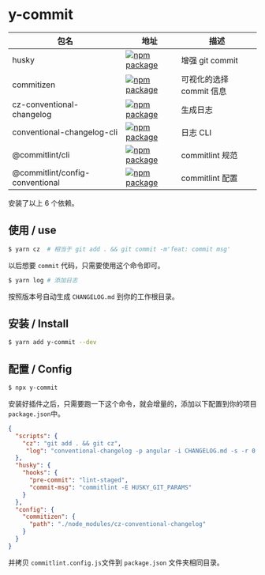 # y-commit


[npm-badge-husky]: https://img.shields.io/npm/v/husky.svg
[npm-url-husky]: https://www.npmjs.org/package/husky

[npm-badge-cz]: https://img.shields.io/npm/v/cz-conventional-changelog.svg
[npm-url-cz]: https://www.npmjs.org/package/cz-conventional-changelog

[npm-badge-commitizen]: https://img.shields.io/npm/v/commitizen.svg
[npm-url-commitizen]: https://www.npmjs.org/package/commitizen

[npm-badge-cli]: https://img.shields.io/npm/v/@commitlint/cli.svg
[npm-url-cli]: https://www.npmjs.org/package/@commitlint/cli

[npm-badge-config]: https://img.shields.io/npm/v/@commitlint/config-conventional.svg
[npm-url-config]: https://www.npmjs.org/package/@commitlint/config-conventional

[npm-badge-changelog]: https://img.shields.io/npm/v/conventional-changelog-cli.svg
[npm-url-changelog]: https://www.npmjs.org/package/conventional-changelog-cli

|包名| 地址 | 描述 |
|---|---|---|
| husky |[![npm package][npm-badge-husky]][npm-url-husky]| 增强 git commit |
| commitizen |[![npm package][npm-badge-commitizen]][npm-url-commitizen]| 可视化的选择 commit 信息 |
| cz-conventional-changelog |[![npm package][npm-badge-cz]][npm-url-cz]| 生成日志 |
| conventional-changelog-cli |[![npm package][npm-badge-changelog]][npm-url-changelog]| 日志 CLI |
| @commitlint/cli |[![npm package][npm-badge-cli]][npm-url-cli]| commitlint 规范  |
| @commitlint/config-conventional |[![npm package][npm-badge-config]][npm-url-config]| commitlint 配置  |

安装了以上 6 个依赖。


## 使用 / use

```bash
$ yarn cz  # 相当于 git add . && git commit -m'feat: commit msg'
```

以后想要 `commit` 代码，只需要使用这个命令即可。

```bash
$ yarn log # 添加日志
```

按照版本号自动生成 `CHANGELOG.md` 到你的工作根目录。

## 安装 / Install

```bash
$ yarn add y-commit --dev
```

## 配置 / Config

```bash
$ npx y-commit
```

安装好插件之后，只需要跑一下这个命令，就会增量的，添加以下配置到你的项目 `package.json`中。

```json
{
  "scripts": {
    "cz": "git add . && git cz",
     "log": "conventional-changelog -p angular -i CHANGELOG.md -s -r 0 && git add CHANGELOG.md"
  },
  "husky": {
    "hooks": {
      "pre-commit": "lint-staged",
      "commit-msg": "commitlint -E HUSKY_GIT_PARAMS"
    }
  },
  "config": {
    "commitizen": {
      "path": "./node_modules/cz-conventional-changelog"
    }
  }
}
```

并拷贝 `commitlint.config.js`文件到 `package.json` 文件夹相同目录。




